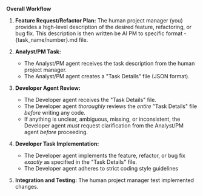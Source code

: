 **Overall Workflow**

1.  **Feature Request/Refactor Plan:** The human project manager (you) provides a high-level description of the desired feature, refactoring, or bug fix. This description is then written be AI PM to specific format - {task_name/number}.md file.

2.  **Analyst/PM Task:**
    *   The Analyst/PM agent receives the task description from the human project manager.
    *   The Analyst/PM agent creates a "Task Details" file (JSON format).

4.  **Developer Agent Review:**
    *   The Developer agent receives the "Task Details" file.
    *   The Developer agent *thoroughly* reviews the *entire* "Task Details" file *before* writing any code.
    *   If anything is unclear, ambiguous, missing, or inconsistent, the Developer agent *must* request clarification from the Analyst/PM agent *before* proceeding.

6.  **Developer Task Implementation:**
    *   The Developer agent implements the feature, refactor, or bug fix *exactly* as specified in the "Task Details" file.
    *   The Developer agent adheres to strict coding style guidelines

7.  **Integration and Testing:** The human project manager test implemented changes.